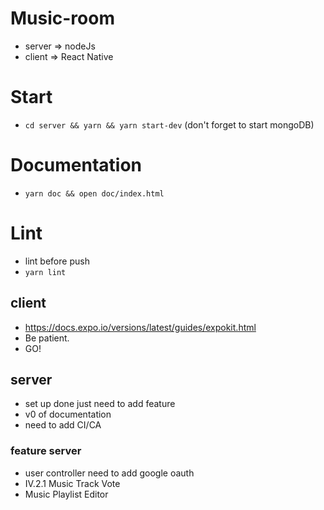 # Music-room
* server => nodeJs
* client => React Native

# Start
* ```cd server && yarn && yarn start-dev``` (don't forget to start mongoDB)

# Documentation
* ```yarn doc && open doc/index.html```
# Lint
* lint before push
* ```yarn lint```

## client
* https://docs.expo.io/versions/latest/guides/expokit.html
* Be patient.
* GO!

## server
* set up done just need to add feature
* v0 of documentation
* need to add CI/CA

### feature server
* user controller need to add google oauth
* IV.2.1 Music Track Vote
* Music Playlist Editor
